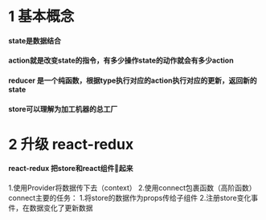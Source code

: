 # 1 基本概念
#### state是数据结合
#### action就是改变state的指令，有多少操作state的动作就会有多少action
#### reducer 是一个纯函数，根据type执行对应的action执行对应的更新，返回新的state
#### store可以理解为加工机器的总工厂

# 2 升级 react-redux
#### react-redux 把store和react组件🔗起来
1.使用Provider将数据传下去（context）
2.使用connect包裹函数（高阶函数）
    connect主要的任务：
        1.将store的数据作为props传给子组件
        2.注册store变化事件，在数据变化了更新数据
